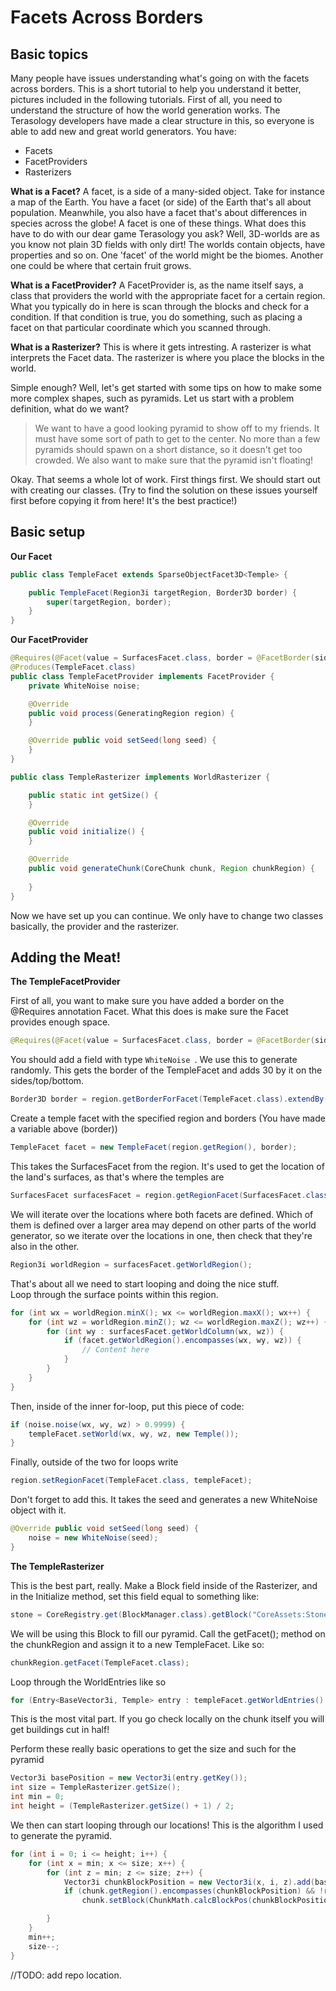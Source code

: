 # Facets Across Borders

## **Basic topics**

Many people have issues understanding what's going on with the facets across borders.
This is a short tutorial to help you understand it better, pictures included in the following tutorials.
First of all, you need to understand the structure of how the world generation works. The Terasology developers have made a clear structure in this, so everyone is able to add new and great world generators. You have:

* Facets
* FacetProviders
* Rasterizers


**What is a Facet?**
A facet, is a side of a many-sided object. Take for instance a map of the Earth. You have a facet (or side) of the Earth that's all about population. Meanwhile, you also have a facet that's about differences in species across the globe!
A facet is one of these things. What does this have to do with our dear game Terasology you ask? Well, 3D-worlds are as you know not plain 3D fields with only dirt! The worlds contain objects, have properties and so on. One 'facet' of the world might be the biomes. Another one could be where that certain fruit grows.

**What is a FacetProvider?**
A FacetProvider is, as the name itself says, a class that providers the world with the appropriate facet for a certain region. What you typically do in here is scan through the blocks and check for a condition. If that condition is true, you do something, such as placing a facet on that particular coordinate which you scanned through.

**What is a Rasterizer?**
This is where it gets intresting. A rasterizer is what interprets the Facet data. The rasterizer is where you place the blocks in the world.

Simple enough? Well, let's get started with some tips on how to make some more complex shapes, such as pyramids.
Let us start with a problem definition, what do we want?
> We want to have a good looking pyramid to show off to my friends. It must have some sort of path to get to the center. No more than a few pyramids should spawn on a short distance, so it doesn't get too crowded. We also want to make sure that the pyramid isn't floating!





Okay. That seems a whole lot of work. First things first.
We should start out with creating our classes. (Try to find the solution on these issues yourself first before copying it from here! It's the best practice!)

## **Basic setup**

**Our Facet**
```java
public class TempleFacet extends SparseObjectFacet3D<Temple> {

    public TempleFacet(Region3i targetRegion, Border3D border) {
        super(targetRegion, border);
    }
}
```



**Our FacetProvider**
```java
@Requires(@Facet(value = SurfacesFacet.class, border = @FacetBorder(sides = 28, bottom = 28, top = 28)))
@Produces(TempleFacet.class)
public class TempleFacetProvider implements FacetProvider {
    private WhiteNoise noise;

    @Override
    public void process(GeneratingRegion region) {
    }

    @Override public void setSeed(long seed) {
    }
}
```

```java
public class TempleRasterizer implements WorldRasterizer {

    public static int getSize() {
    }

    @Override
    public void initialize() {
    }

    @Override
    public void generateChunk(CoreChunk chunk, Region chunkRegion) {
        
    }
}

```





Now we have set up you can continue.
We only have to change two classes basically, the provider and the rasterizer.

## **Adding the Meat!**
**The TempleFacetProvider**




First of all, you want to make sure you have added a border on the @Requires annotation Facet. What this does is make sure the Facet provides enough space.
```java
@Requires(@Facet(value = SurfacesFacet.class, border = @FacetBorder(sides = 28, bottom = 28, top = 28)))
```
You should add a field with type `WhiteNoise `. We use this to generate randomly.
This gets the border of the TempleFacet and adds 30 by it on the sides/top/bottom.
```java
Border3D border = region.getBorderForFacet(TempleFacet.class).extendBy(30, 30, 30);
```
Create a temple facet with the specified region and borders (You have made a variable above (border))
```java
TempleFacet facet = new TempleFacet(region.getRegion(), border);
```
This takes the SurfacesFacet from the region. It's used to get the location of the land's surfaces, as that's where the temples are
```java    
SurfacesFacet surfacesFacet = region.getRegionFacet(SurfacesFacet.class);
```
We will iterate over the locations where both facets are defined. Which of them is defined over a larger area may depend on other parts of the world generator, so we iterate over the locations in one, then check that they're also in the other.
```java
Region3i worldRegion = surfacesFacet.getWorldRegion();
```
That's about all we need to start looping and doing the nice stuff.  
Loop through the surface points within this region.
```java  
for (int wx = worldRegion.minX(); wx <= worldRegion.maxX(); wx++) {
    for (int wz = worldRegion.minZ(); wz <= worldRegion.maxZ(); wz++) {
        for (int wy : surfacesFacet.getWorldColumn(wx, wz)) {
            if (facet.getWorldRegion().encompasses(wx, wy, wz)) {
                // Content here
            }
        }
    }
}
```
Then, inside of the inner for-loop, put this piece of code:
```java         
if (noise.noise(wx, wy, wz) > 0.9999) {
    templeFacet.setWorld(wx, wy, wz, new Temple());
}
```
Finally, outside of the two for loops write 
```java 
region.setRegionFacet(TempleFacet.class, templeFacet); 
```
Don't forget to add this. It takes the seed and generates a new WhiteNoise object with it.
```java
@Override public void setSeed(long seed) {
    noise = new WhiteNoise(seed);
}
```

**The TempleRasterizer**

This is the best part, really. Make a Block field inside of the Rasterizer, and in the Initialize method, set this field equal to something like:
```java
stone = CoreRegistry.get(BlockManager.class).getBlock("CoreAssets:Stone");
```
We will be using this Block to fill our pyramid.
Call the getFacet(); method on the chunkRegion and assign it to a new TempleFacet. Like so:
```java
chunkRegion.getFacet(TempleFacet.class);
```
Loop through the WorldEntries like so
```java
for (Entry<BaseVector3i, Temple> entry : templeFacet.getWorldEntries().entrySet()) {
```
This is the most vital part. If you go check locally on the chunk itself you will get buildings cut in half!

Perform these really basic operations to get the size and such for the pyramid
```java
Vector3i basePosition = new Vector3i(entry.getKey());
int size = TempleRasterizer.getSize();
int min = 0;
int height = (TempleRasterizer.getSize() + 1) / 2;
```
We then can start looping through our locations! This is the algorithm I used to generate the pyramid.

```java   
for (int i = 0; i <= height; i++) {
    for (int x = min; x <= size; x++) {
        for (int z = min; z <= size; z++) {
            Vector3i chunkBlockPosition = new Vector3i(x, i, z).add(basePosition);
            if (chunk.getRegion().encompasses(chunkBlockPosition) && !region3i1.encompasses(chunkBlockPosition) &&     !region3i2.encompasses(chunkBlockPosition))
                chunk.setBlock(ChunkMath.calcBlockPos(chunkBlockPosition), stone);

        }
    }
    min++;
    size--;
}
```

//TODO: add repo location.